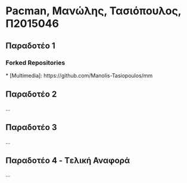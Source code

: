 <h1>Pacman, Μανώλης, Τασιόπουλος, Π2015046</h1>

<h2>Παραδοτέο 1</h2>

 <h3>Forked Repositories</h3> 
 * [Multimedia]: https://github.com/Manolis-Tasiopoulos/mm
 
<h2>Παραδοτέο 2</h2>

...

<h2>Παραδοτέο 3</h2>

...

<h2>Παραδοτέο 4 - Tελική Αναφορά</h2>

...

